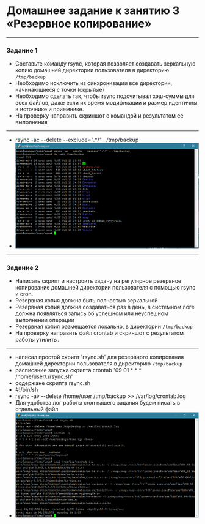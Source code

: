 # Домашнее задание к занятию 3 «Резервное копирование»

------

### Задание 1
- Составьте команду rsync, которая позволяет создавать зеркальную копию домашней директории пользователя в директорию `/tmp/backup`
- Необходимо исключить из синхронизации все директории, начинающиеся с точки (скрытые)
- Необходимо сделать так, чтобы rsync подсчитывал хэш-суммы для всех файлов, даже если их время модификации и размер идентичны в источнике и приемнике.
- На проверку направить скриншот с командой и результатом ее выполнения
---
* rsync -ac --delete --exclude=".*/" . /tmp/backup
* ![скрин](hw-3/1-1.png)

---
### Задание 2
- Написать скрипт и настроить задачу на регулярное резервное копирование домашней директории пользователя с помощью rsync и cron.
- Резервная копия должна быть полностью зеркальной
- Резервная копия должна создаваться раз в день, в системном логе должна появляться запись об успешном или неуспешном выполнении операции
- Резервная копия размещается локально, в директории `/tmp/backup`
- На проверку направить файл crontab и скриншот с результатом работы утилиты.
---
* написал простой скрипт 'rsync.sh' для резервного копирования домашней директории пользователя в директорию `/tmp/backup`
* расписание запуска скрипта crontab '09 01 * * * /home/user/./rsync.sh'
* содержане скрипта rsync.sh
* #!/bin/sh
* rsync -av --delete /home/user /tmp/backup >> /var/log/crontab.log
* Для удобства лог работы cron нашего задания будем писать в отдельный файл
* ![скрин](hw-3/2-1.png)
